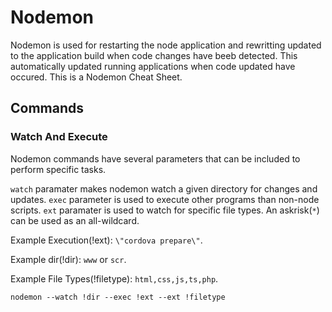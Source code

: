 # Nodemon

Nodemon is used for restarting the node application and rewritting updated to the application build when code changes have beeb detected. This automatically updated running applications when code updated have occured. This is a Nodemon Cheat Sheet.

## Commands 

### Watch And Execute

Nodemon commands have several parameters that can be included to perform specific tasks. 

`watch` paramater makes nodemon watch a given directory for changes and updates.
`exec` parameter is used to execute other programs than non-node scripts.
`ext` paramater is used to watch for specific file types. An askrisk(`*`) can be used as an all-wildcard.

Example Execution(!ext): `\"cordova prepare\"`.

Example dir(!dir): `www` or `scr`.

Example File Types(!filetype): `html,css,js,ts,php`.

```
nodemon --watch !dir --exec !ext --ext !filetype 
```
